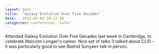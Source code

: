 ```yaml
---
layout: post
title:  "Galaxy Evolution Over Five Decades"
date:   2013-09-09 19:12:36
categories: conferences, talks
---
```


Attended Galaxy Evolution Over Five Decades last week in Cambridge, to
celebrate Malcolm Longair's career. Nice set of talks (I talked about CLS) -
it was particularly good to see Rashid Sunyaev talk in person. 